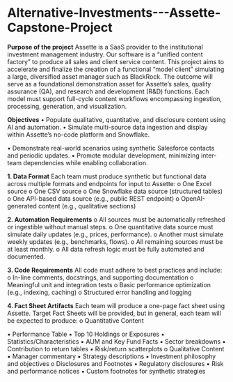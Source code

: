 # Alternative-Investments---Assette-Capstone-Project

**Purpose of the project**
Assette is a SaaS provider to the institutional investment management industry. Our software is a
“unified content factory” to produce all sales and client service content.
This project aims to accelerate and finalize the creation of a functional “model client” simulating a
large, diversified asset manager such as BlackRock. The outcome will serve as a foundational
demonstration asset for Assette’s sales, quality assurance (QA), and research and development
(R&D) functions. Each model must support full-cycle content workflows encompassing ingestion,
processing, generation, and visualization.

**Objectives**
• Populate qualitative, quantitative, and disclosure content using AI and automation.
• Simulate multi-source data ingestion and display within Assette’s no-code platform and
Snowflake.

• Demonstrate real-world scenarios using synthetic Salesforce contacts and periodic
updates.
• Promote modular development, minimizing inter-team dependencies while enabling
collaboration.

**1. Data Format**
Each team must produce synthetic but functional data across multiple formats and
endpoints for input to Assette:
o One Excel source
o One CSV source
o One Snowflake data source (structured tables)
o One API-based data source (e.g., public REST endpoint)
o OpenAI-generated content (e.g., qualitative sections)

**2. Automation Requirements**
o All sources must be automatically refreshed or ingestible without manual steps.
o One quantitative data source must simulate daily updates (e.g., prices,
performance).
o Another must simulate weekly updates (e.g., benchmarks, flows).
o All remaining sources must be at least monthly.
o All data refresh logic must be fully automated and documented.

**3. Code Requirements**
All code must adhere to best practices and include:
o In-line comments, docstrings, and supporting documentation
o Meaningful unit and integration tests
o Basic performance optimization (e.g., indexing, caching)
o Structured error handling and logging

**4. Fact Sheet Artifacts**
Each team will produce a one-page fact sheet using Assette. Target Fact Sheets will be
provided, but in general, each team will be expected to produce:
o Quantitative Content

▪ Performance Table
▪ Top 10 Holdings or Exposures
▪ Statistics/Characteristics
▪ AUM and Key Fund Facts
▪ Sector breakdowns
▪ Contribution to return tables
▪ Risk/return scatterplots
o Qualitative Content
▪ Manager commentary
▪ Strategy descriptions
▪ Investment philosophy and objectives
o Disclosures and Footnotes
▪ Regulatory disclosures
▪ Risk and performance notices
▪ Custom footnotes for synthetic strategies
